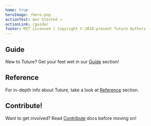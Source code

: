 ```yaml
---
home: true
heroImage: /hero.png
actionText: Get Started →
actionLink: /guide/
footer: MIT Licensed | Copyright © 2018-present Tuture Authors
---
```


<div class="features">
  <div class="feature">
    <h2>Guide</h2>
    <p>New to Tuture? Get your feet wet in our <a href="/guide/">Guide</a> section!</p>
  </div>
  <div class="feature">
    <h2>Reference</h2>
    <p>For in-depth info about Tuture, take a look at <a href="/reference/">Reference</a> section.</p>
  </div>
  <div class="feature">
    <h2>Contribute!</h2>
    <p>Want to get involved? Read <a href="/contribute/">Contribute</a> docs before moving on!</p>
  </div>
</div>
